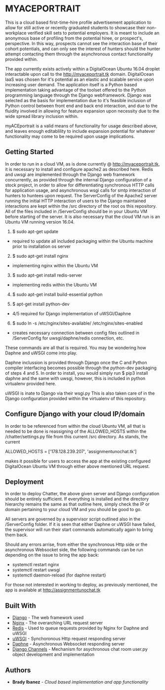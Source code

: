 # MYACEPORTRAIT

This is a cloud based first-time-hire profile advertisement application to allow for still active or recently graduated students to showcase their non-workplace verified skill sets to potential employers. It is meant to include an anonymous base of profiling from the potential hiree, or prospect's, perspective. In this way, prospects cannot see the interaction base of their cohort potentials, and can only see the interest of hunters should the hunter attempt contacting them through the asynchronous contact functionality provided within. 

The app currently exists actively within a DigitalOcean Ubuntu 16.04 droplet interactable upon call to the http://myaceportrait.tk domain. DigitalOcean IaaS was chosen for it's potential as an elastic and scalable service upon increasing user demand. The application itself is a Python based implementation taking advantage of the toolset offered to the Python programming language through the Django webframework. Django was selected as the basis for implementation due to it's feasible inclusion of Python control between front end and back end interaction, and due to the fluidity involved in allowing for feature expansion upon necessity due to the wide spread library inclusion within. 

myACEportrait is a valid means of functionality for usage described above, and leaves enough editablility to include expansion potential for whatever functionality may come to be required upon usage implications.   

## Getting Started

In order to run in a cloud VM, as is done currently @ http://myaceportrait.tk, it is necessary to install and configure apache2 as described here. Redis and uwsgi are implemented through the Django web framework concurrently, as provided through the internal Django configuration of a stock project, in order to allow for differentiating synchronous HTTP calls for application usage, and asynchronous wsgi calls for smtp interaction of hunters to huntees upon request. The ServerConfig of the Apache2 server running the initial HTTP interaction of users to the Django maintained interactions are kept within the /src directory of the root os this repository. All of the files included in /ServerConfig should be in your Ubuntu VM before starting of the server. It is also necessary that the cloud VM run is an Ubuntu VM running version 16.04.

1) $ sudo apt-get update
  - required to update all included packaging within the Ubuntu machine prior to installation os server

2) $ sudo apt-get install nginx
  - implementing nginx within the Ubuntu VM

3) $ sudo apt-get install redis-server
  - implementing redis within the Ubuntu VM
  
4) $ sudo apt-get install build-essential python

5) $ apt-get install python-dev
  - 4/5 required for Django implementation of uWSGI/Daphne
  
6) $ sudo ln -s /etc/nginx/sites-available/ /etc/nginx/sites-enabled
  - creates necessary connection between config files outlined in /ServerConfig for uwsgi/daphne/redis connection, etc.

These commands are all that is required. You may be wondering how Daphne and uWSGI come into play. 

Daphne inclussion is provided through Django once the C and Python compiler interfacing becomes possible through the python-dev packaging of steps 4 and 5. In order to install, you would simply run $ pip3 install daphne and the same with uwsgi, however, this is included in python virtualenv provided here.  

uWSGI is inate to Django via their wsgi.py This is also taken care of in the Django configuration provided within the virtualenv of this repository.  

## Configure Django with your cloud IP/domain

In order to be referenced from within the cloud Ubuntu VM, all that is needed to be done is reassigning of the ALLOWED_HOSTS within the /chatter/settings.py file from this current /src directory. As stands, the current 

ALLOWED_HOSTS = ['178.128.239.207', 'assignmentunochat.tk']

makes it possible for users to access the app at the existing configured DigitalOcean Ubuntu VM through either above mentioned URL request. 

## Deployment

In order to deploy Chatter, the above given server and Django configuration should be entirely sufficient. If everything is installed and the directory hierarchy remains the same as that outline here, simply check the IP or domain pertaining to your cloud VM and you should be good to go.  

All servers are governed by a supervisor script outlined also in the /ServerConfig folder. If it is seen that either Daphne or uWSGI have failed, the supervisor will run their start commands automatically again to bring them back. 

Should any errors arrise, from either the synchronous Http side or the asynchronous Websocket side, the following commands can be run depending on the issue to bring the app back:

- systemctl restart nginx
- systemctl restart uwsgi
- systemctl daemon-reload (for daphne restart)

For those not interested in working to deploy, as previously mentioned, the app is available at http://assignmentunochat.tk

## Built With

* [Django](https://www.djangoproject.com/) - The web framework used
* [Nginx](https://www.nginx.com/) - The overarching URL request server
* [Redis](https://redis.io/) - Used to queue requests provided by Nginx for Daphne and uWSGI
* [uWSGI](https://uwsgi-docs.readthedocs.io/en/latest/) - Synchoronous Http request responding server
* [Daphne](http://manpages.ubuntu.com/manpages/bionic/man1/daphne.1.html) - Asynchronous Websocket responding server
* [Django Channels](https://channels.readthedocs.io/en/latest/) - Mechanism for asychronous chat room user.py object development and implementation

## Authors

* **Brady Ibanez** - *Cloud based implementation and app functionality* 
